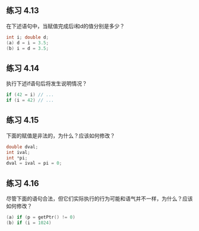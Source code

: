 ## 练习 4.13
在下述语句中，当赋值完成后i和d的值分别是多少？
```c++
int i; double d;
(a) d = i = 3.5;    
(b) i = d = 3.5;
```


## 练习 4.14
执行下述if语句后将发生说明情况？
```c++
if (42 = i) // ...
if (i = 42) // ...
```


## 练习 4.15
下面的赋值是非法的，为什么？应该如何修改？
```c++
double dval;
int ival;
int *pi;
dval = ival = pi = 0;
```


## 练习 4.16
尽管下面的语句合法，但它们实际执行的行为可能和语气并不一样，为什么？应该如何修改？
```c++
(a) if (p = getPtr() != 0)
(b) if (i = 1024)
```
